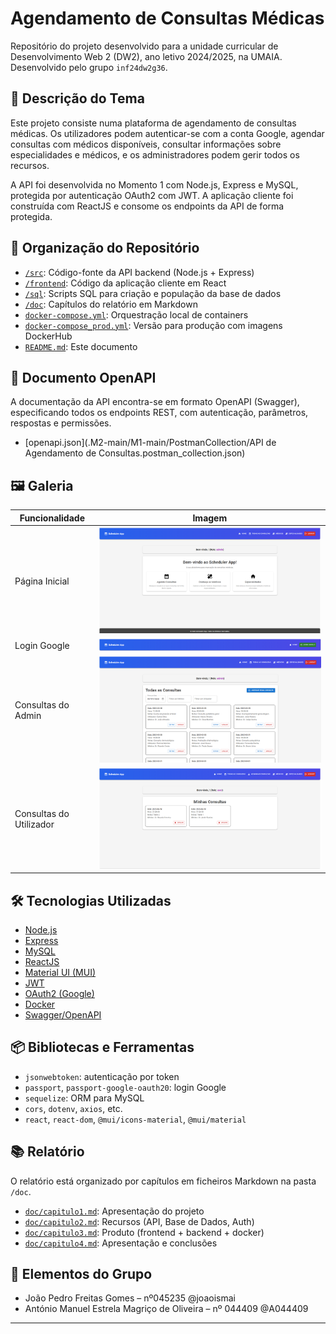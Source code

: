 # Agendamento de Consultas Médicas

Repositório do projeto desenvolvido para a unidade curricular de Desenvolvimento Web 2 (DW2), ano letivo 2024/2025, na UMAIA. Desenvolvido pelo grupo `inf24dw2g36`.

## 🎯 Descrição do Tema

Este projeto consiste numa plataforma de agendamento de consultas médicas. Os utilizadores podem autenticar-se com a conta Google, agendar consultas com médicos disponíveis, consultar informações sobre especialidades e médicos, e os administradores podem gerir todos os recursos.

A API foi desenvolvida no Momento 1 com Node.js, Express e MySQL, protegida por autenticação OAuth2 com JWT. A aplicação cliente foi construída com ReactJS e consome os endpoints da API de forma protegida.

## 📁 Organização do Repositório

- [`/src`](./src): Código-fonte da API backend (Node.js + Express)
- [`/frontend`](./frontend): Código da aplicação cliente em React
- [`/sql`](./sql): Scripts SQL para criação e população da base de dados
- [`/doc`](./doc): Capítulos do relatório em Markdown
- [`docker-compose.yml`](./docker-compose.yml): Orquestração local de containers
- [`docker-compose_prod.yml`](./docker-compose_prod.yml): Versão para produção com imagens DockerHub
- [`README.md`](./README.md): Este documento

## 📄 Documento OpenAPI

A documentação da API encontra-se em formato OpenAPI (Swagger), especificando todos os endpoints REST, com autenticação, parâmetros, respostas e permissões.

- [openapi.json](.M2-main/M1-main/PostmanCollection/API de Agendamento de Consultas.postman_collection.json)

## 🖼️ Galeria

| Funcionalidade | Imagem |
| --- | ----------- |
| Página Inicial |  ![Login](/galeria/PaginaInicial.png) |
| Login Google |  ![Users](/galeria/LoginGoogle.png) |
| Consultas do Admin |  ![Doctors](/galeria/ConsultasAdmin.png) |
| Consultas do Utilizador |  ![Appointments](/galeria/Consultas_do_Utilizador.png) |

## 🛠️ Tecnologias Utilizadas

- [Node.js](https://nodejs.org/)
- [Express](https://expressjs.com/)
- [MySQL](https://www.mysql.com/)
- [ReactJS](https://react.dev/)
- [Material UI (MUI)](https://mui.com/)
- [JWT](https://jwt.io/)
- [OAuth2 (Google)](https://developers.google.com/identity/protocols/oauth2)
- [Docker](https://www.docker.com/)
- [Swagger/OpenAPI](https://swagger.io/specification/)

## 📦 Bibliotecas e Ferramentas

- `jsonwebtoken`: autenticação por token
- `passport`, `passport-google-oauth20`: login Google
- `sequelize`: ORM para MySQL
- `cors`, `dotenv`, `axios`, etc.
- `react`, `react-dom`, `@mui/icons-material`, `@mui/material`

## 📚 Relatório

O relatório está organizado por capítulos em ficheiros Markdown na pasta `/doc`.

- [`doc/capitulo1.md`](./doc/capitulo1.md): Apresentação do projeto
- [`doc/capitulo2.md`](./doc/capitulo2.md): Recursos (API, Base de Dados, Auth)
- [`doc/capitulo3.md`](./doc/capitulo3.md): Produto (frontend + backend + docker)
- [`doc/capitulo4.md`](./doc/capitulo4.md): Apresentação e conclusões

## 👥 Elementos do Grupo

- João Pedro Freitas Gomes – nº045235 @joaoismai
- António Manuel Estrela Magriço de Oliveira – nº 044409 @A044409

---

